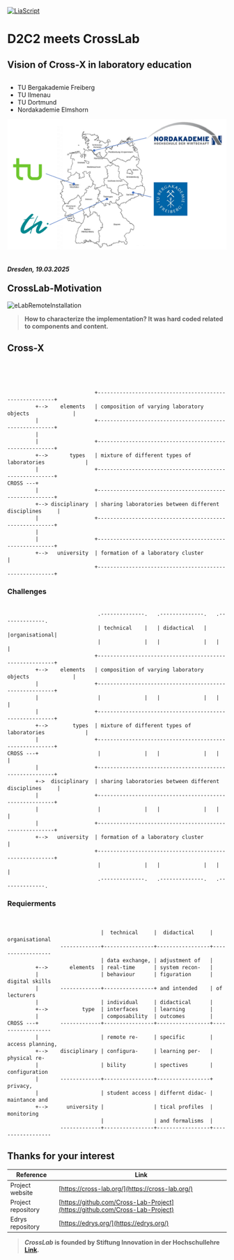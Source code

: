 <!--
author:   Sebastian Zug, André Dietrich
email:    sebastian.zug@informatik.tu-freiberg.de & andre.dietrich@informatik.tu-freiberg.de

version:  0.0.1
language: en
narrator: UK English Female

icon:     https://cross-lab.org/content/images/2021/11/Logo-mit-5-mehrfarbig.png
-->

[![LiaScript](https://raw.githubusercontent.com/LiaScript/LiaScript/master/badges/course.svg)](https://liascript.github.io/course/?https://raw.githubusercontent.com/Cross-Lab-Project/presentations/main/Meeting_D2C2_Dresden/CrossLab_D2C2.md)

# D2C2 meets CrossLab
<h2>Vision of Cross-X in laboratory education</h2>

<div style="width: 46%; float: left">

+ TU Bergakademie Freiberg 
+ TU Ilmenau               
+ TU Dortmund              
+ Nordakademie Elmshorn            

</div>

![partner_map](./Partners.png)<!-- style="width: 50%; float: right" -->

<div style="width: 100%; float: left">

<h5>Dresden, 19.03.2025</h5>

</div>

## CrossLab-Motivation

![eLabRemoteInstallation](./OldRemoteLabMagdeburg.png "First remote-lab implementation [Industrial eLab](https://www.wihoforschung.de/wihoforschung/de/bmbf-projektfoerderung/foerderlinien/forschung-zur-digitalen-hochschulbildung/erste-foerderlinie-zur-digitalen-hochschulbildung/industrial-elab/industrial-elab_node.html)")<!-- style="width: 90%; display: block; margin-left: auto; margin-right: auto;"-->

> __How to characterize the implementation? It was hard coded related to components and content.__

## Cross-X

```ascii




                            +--------------------------------------------------------+
         +-->    elements   | composition of varying laboratory objects              |
         |                  +--------------------------------------------------------+
         |
         |                  +--------------------------------------------------------+
         +-->       types   | mixture of different types of laboratories             |
         |                  +--------------------------------------------------------+
CROSS ---+
         |                  +--------------------------------------------------------+
         +--> disciplinary  | sharing laboratories between different disciplines     |
         |                  +--------------------------------------------------------+
         |
         |                  +--------------------------------------------------------+
         +-->   university  | formation of a laboratory cluster                      |
                            +--------------------------------------------------------+

```

### Challenges

```ascii

                             .--------------.   .--------------.   .--------------.
                             | technical    |   | didactical   |   |organisational|
                             |              |   |              |   |              |
                            +--------------------------------------------------------+
         +-->    elements   | composition of varying laboratory objects              |
         |                  +--------------------------------------------------------+
         |                   |              |   |              |   |              |
         |                  +--------------------------------------------------------+
         +-->        types  | mixture of different types of laboratories             |
         |                  +--------------------------------------------------------+
CROSS ---+                   |              |   |              |   |              |
         |                  +--------------------------------------------------------+
         +->  disciplinary  | sharing laboratories between different disciplines     |
         |                  +--------------------------------------------------------+
         |                   |              |   |              |   |              |
         |                  +--------------------------------------------------------+
         +-->   university  | formation of a laboratory cluster                      |
                            +--------------------------------------------------------+
                             |              |   |              |   |              |
                             .--------------.   .--------------.   .--------------.
```

### Requierments

```ascii


                              |  technical     |  didactical     |  organisational
                 -------------+----------------+-----------------+------------------
                              | data exchange, | adjustment of   |
         +-->       elements  | real-time      | system recon-   |
         |                    | behaviour      | figuration      | digital skills
         |       -------------+----------------+ and intended    | of lecturers
         |                    | individual     | didactical      |
         +-->           type  | interfaces     | learning        |
         |                    | composability  | outcomes        |
CROSS ---+       -------------+----------------+-----------------+------------------
         |                    | remote re-     | specific        | access planning,
         +-->    disciplinary | configura-     | learning per-   | physical re-
         |                    | bility         | spectives       | configuration
         |       -------------+----------------+-----------------+ privacy,
         |                    | student access | differnt didac- | maintance and
         +-->      university |                | tical profiles  | monitoring
                              |                | and formalisms  |
                 -------------+----------------+-----------------+------------------
```

## Thanks for your interest

| Reference          | Link |
|--------------------|------|
| Project website    | [https://cross-lab.org/](https://cross-lab.org/) |
| Project repository |[https://github.com/Cross-Lab-Project](https://github.com/Cross-Lab-Project) |
| Edrys repository   | [https://edrys.org/](https://edrys.org/)|

> ___CrossLab_ is founded by Stiftung Innovation in der Hochschullehre [Link](https://stiftung-hochschullehre.de/projekt/crosslab/).__
